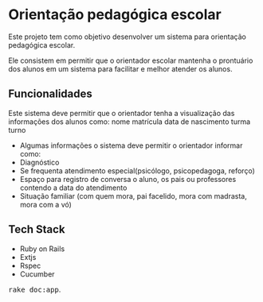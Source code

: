 Orientação pedagógica escolar
=============================

Este projeto tem como objetivo desenvolver um sistema para orientação pedagógica escolar.

Ele consistem em permitir que o orientador escolar mantenha o prontuário dos alunos em um sistema para facilitar e melhor atender os alunos.

Funcionalidades
---------------

Este sistema deve permitir que o orientador tenha a visualização das informações dos alunos como:
nome
matrícula
data de nascimento
turma
turno

*	Algumas informações o sistema deve permitir o orientador informar como:
*	Diagnóstico
*	Se frequenta atendimento especial(psicólogo, psicopedagoga, reforço)
*	Espaço para registro de conversa o aluno, os pais ou professores contendo a data do atendimento
*	Situação familiar (com quem mora, pai facelido, mora com madrasta, mora com a vó)

Tech Stack
-----------

*	Ruby on Rails
*	Extjs
*	Rspec
*	Cucumber

<tt>rake doc:app</tt>.
